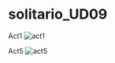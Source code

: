 # solitario_UD09


Act1
![act1](https://user-images.githubusercontent.com/9555509/163602358-a116fce5-103a-4441-a73f-21971cd52c29.png)


Act5
![act5](https://user-images.githubusercontent.com/9555509/163602362-8ac0f403-4d53-48ce-98e2-397d715ef62a.png)
